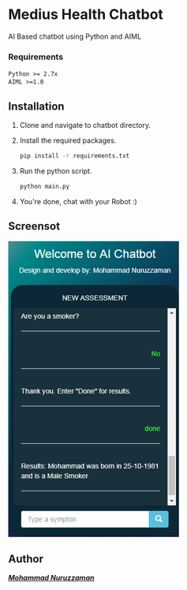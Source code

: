 # Medius Health Chatbot
AI Based chatbot using Python and AIML

### Requirements
    Python >= 2.7x
    AIML >=1.0

## Installation

1. Clone and navigate to chatbot directory.

2. Install the required packages.
    ```bash
    pip install -r requirements.txt
    ```
3. Run the python script.
    ```bash
    python main.py
    ```
5. You're done, chat with your Robot :)

## Screensot 
   ![alt tag](/screenshot/chatbot_screen_4.png)

## Author

***[Mohammad Nuruzzaman](https://github.com/nuruzzaman/AIML_Chatbot/)***